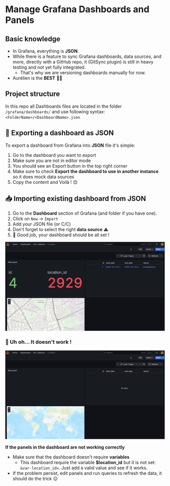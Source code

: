 # Manage Grafana Dashboards and Panels

## Basic knowledge
- In Grafana, everything is **JSON**.
- While there is a feature to sync Grafana dashboards, data sources, and more, directly with a GitHub repo, it (GitSync plugin) is still in heavy testing and not yet fully integrated.
	- That's why we are versioning dashboards manually for now.
- Aurélien is the **BEST** 🤦‍♂️

## Project structure
In this repo all Dashboards files are located in the folder `/grafana/dashboards/` and use following syntax: `<FolderName>/<DashboardName>.json`

## 🧾 Exporting a dashboard as JSON
To export a dashboard from Grafana into **JSON** file it's simple:
1. Go to the dashboard you want to export
2. Make sure you are not in editor mode
3. You should see an Export button in the top right corner
4. Make sure to check **Export the dashboard to use in another instance** so it does mock data sources
5. Copy the content and Voilà ! 😊
## 📥 Importing existing dashboard from JSON

1. Go to the **Dashboard** section of Grafana (and folder if you have one).
2. Click on `New` -> `Import`
3.  Add your JSON file (or C/C)
4. Don't forget to select the right **data source** ⚠️
5. 💪 Good job, your dashboard should be all set !

![](./src/grafana/import_dashboard_1.png)

### 🚨 Uh oh... It doesn't work !
![](./src/grafana/import_dashboard_2.png)

**If the panels in the dashboard are not working correctly**
- Make sure that the dashboard doesn't require **variables**
	- This dashboard require the variable **$location_id**  but it is not set: `&var-location_id=`. Just add a valid value and see if it works.
- If the problem persist, edit panels and run queries to refresh the data, it should do the trick 😉
